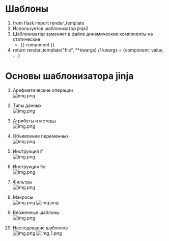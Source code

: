 # Шаблоны
1) from flask import render_template
2) Используется шаблонизатор jinja2
3) Шаблонизатор заменяет в файле динамические компоненты на статические
    - {{ component }}
4) return render_template("file", **kwargs) // kwargs = {component: value, ... }

# Основы шаблонизатора jinja
1) Арифметические операции  
![img.png](images/img.png)

2) Типы данных  
![img.png](images/img2.png)

3) Атрибуты и методы  
![img.png](images/img3.png)

4) Объявление переменных  
![img.png](images/img4.png)

5) Инструкция if  
![img.png](images/img5.png)

6) Инструкция for  
![img.png](images/img6.png)

7) Фильтры  
![img.png](images/img7.png)

8) Макросы  
![img.png](images/img8.png)
![img.png](images/img9.png)

9) Вложенные шаблоны  
![img.png](images/img10.png)

10) Наследование шаблонов  
![img.png](images/img11.png)
![img_1.png](images/img12.png)

